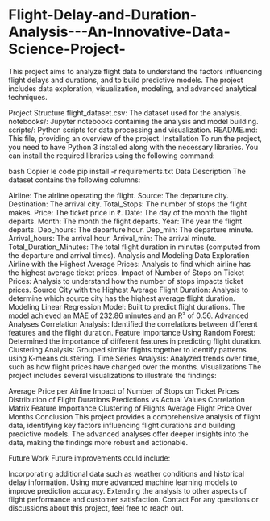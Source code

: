 # Flight-Delay-and-Duration-Analysis---An-Innovative-Data-Science-Project-
This project aims to analyze flight data to understand the factors influencing flight delays and durations, and to build predictive models. The project includes data exploration, visualization, modeling, and advanced analytical techniques.

Project Structure
flight_dataset.csv: The dataset used for the analysis.
notebooks/: Jupyter notebooks containing the analysis and model building.
scripts/: Python scripts for data processing and visualization.
README.md: This file, providing an overview of the project.
Installation
To run the project, you need to have Python 3 installed along with the necessary libraries. You can install the required libraries using the following command:

bash
Copier le code
pip install -r requirements.txt
Data Description
The dataset contains the following columns:

Airline: The airline operating the flight.
Source: The departure city.
Destination: The arrival city.
Total_Stops: The number of stops the flight makes.
Price: The ticket price in ₹.
Date: The day of the month the flight departs.
Month: The month the flight departs.
Year: The year the flight departs.
Dep_hours: The departure hour.
Dep_min: The departure minute.
Arrival_hours: The arrival hour.
Arrival_min: The arrival minute.
Total_Duration_Minutes: The total flight duration in minutes (computed from the departure and arrival times).
Analysis and Modeling
Data Exploration
Airline with the Highest Average Prices: Analysis to find which airline has the highest average ticket prices.
Impact of Number of Stops on Ticket Prices: Analysis to understand how the number of stops impacts ticket prices.
Source City with the Highest Average Flight Duration: Analysis to determine which source city has the highest average flight duration.
Modeling
Linear Regression Model: Built to predict flight durations. The model achieved an MAE of 232.86 minutes and an R² of 0.56.
Advanced Analyses
Correlation Analysis: Identified the correlations between different features and the flight duration.
Feature Importance Using Random Forest: Determined the importance of different features in predicting flight duration.
Clustering Analysis: Grouped similar flights together to identify patterns using K-means clustering.
Time Series Analysis: Analyzed trends over time, such as how flight prices have changed over the months.
Visualizations
The project includes several visualizations to illustrate the findings:

Average Price per Airline
Impact of Number of Stops on Ticket Prices
Distribution of Flight Durations
Predictions vs Actual Values
Correlation Matrix
Feature Importance
Clustering of Flights
Average Flight Price Over Months
Conclusion
This project provides a comprehensive analysis of flight data, identifying key factors influencing flight durations and building predictive models. The advanced analyses offer deeper insights into the data, making the findings more robust and actionable.

Future Work
Future improvements could include:

Incorporating additional data such as weather conditions and historical delay information.
Using more advanced machine learning models to improve prediction accuracy.
Extending the analysis to other aspects of flight performance and customer satisfaction.
Contact
For any questions or discussions about this project, feel free to reach out.
